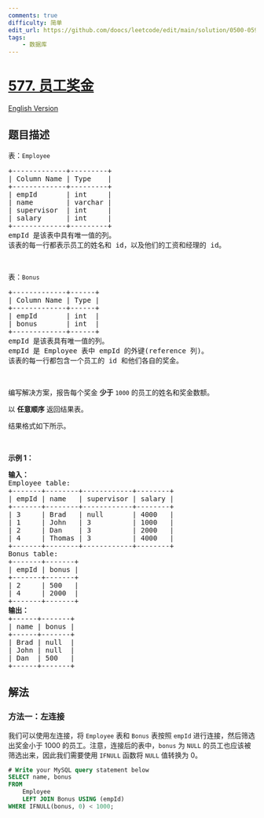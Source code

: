 ```yaml
---
comments: true
difficulty: 简单
edit_url: https://github.com/doocs/leetcode/edit/main/solution/0500-0599/0577.Employee%20Bonus/README.md
tags:
    - 数据库
---
```


# [577. 员工奖金](https://leetcode.cn/problems/employee-bonus)

[English Version](/solution/0500-0599/0577.Employee%20Bonus/README_EN.md)

## 题目描述

<!-- 这里写题目描述 -->

<p>表：<code>Employee</code>&nbsp;</p>

<pre>
+-------------+---------+
| Column Name | Type    |
+-------------+---------+
| empId       | int     |
| name        | varchar |
| supervisor  | int     |
| salary      | int     |
+-------------+---------+
empId 是该表中具有唯一值的列。
该表的每一行都表示员工的姓名和 id，以及他们的工资和经理的 id。
</pre>

<p>&nbsp;</p>

<p>表：<code>Bonus</code></p>

<pre>
+-------------+------+
| Column Name | Type |
+-------------+------+
| empId       | int  |
| bonus       | int  |
+-------------+------+
empId 是该表具有唯一值的列。
empId 是 Employee 表中 empId 的外键(reference 列)。
该表的每一行都包含一个员工的 id 和他们各自的奖金。
</pre>

<p>&nbsp;</p>

<p>编写解决方案，报告每个奖金 <strong>少于</strong> <code>1000</code> 的员工的姓名和奖金数额。</p>

<p>以 <strong>任意顺序</strong> 返回结果表。</p>

<p>结果格式如下所示。</p>

<p>&nbsp;</p>

<p><strong>示例 1：</strong></p>

<pre>
<b>输入：</b>
Employee table:
+-------+--------+------------+--------+
| empId | name   | supervisor | salary |
+-------+--------+------------+--------+
| 3     | Brad   | null       | 4000   |
| 1     | John   | 3          | 1000   |
| 2     | Dan    | 3          | 2000   |
| 4     | Thomas | 3          | 4000   |
+-------+--------+------------+--------+
Bonus table:
+-------+-------+
| empId | bonus |
+-------+-------+
| 2     | 500   |
| 4     | 2000  |
+-------+-------+
<b>输出：</b>
+------+-------+
| name | bonus |
+------+-------+
| Brad | null  |
| John | null  |
| Dan  | 500   |
+------+-------+</pre>

## 解法

### 方法一：左连接

我们可以使用左连接，将 `Employee` 表和 `Bonus` 表按照 `empId` 进行连接，然后筛选出奖金小于 $1000$ 的员工。注意，连接后的表中，`bonus` 为 `NULL` 的员工也应该被筛选出来，因此我们需要使用 `IFNULL` 函数将 `NULL` 值转换为 $0$。

<!-- tabs:start -->

```sql
# Write your MySQL query statement below
SELECT name, bonus
FROM
    Employee
    LEFT JOIN Bonus USING (empId)
WHERE IFNULL(bonus, 0) < 1000;
```

<!-- tabs:end -->

<!-- end -->
